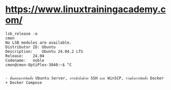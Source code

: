 ###
#  https://www.linuxtrainingacademy.com/

```
lsb_release -a
cmon
No LSB modules are available.
Distributor ID:	Ubuntu
Description:	Ubuntu 24.04.2 LTS
Release:	24.04
Codename:	noble
cmon@cmon-OptiPlex-3040:~$ ^C


- ขั้นตอนการติดตั้ง Ubuntu Server, การเข้าถึงด้วย SSH และ WinSCP, รวมถึงการติดตั้ง Docker + Docker Compose

 ```

